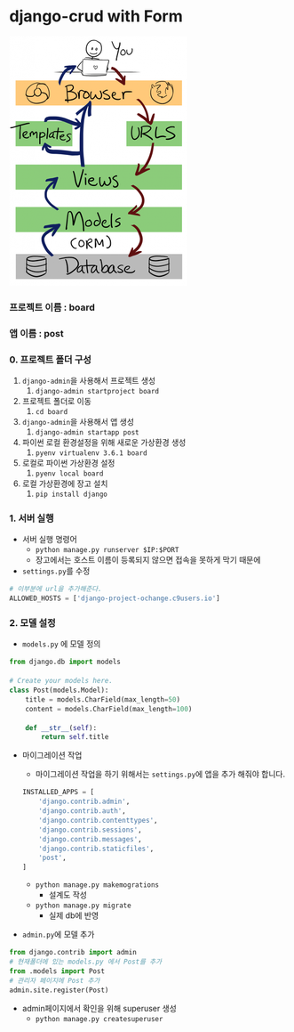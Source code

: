 # django-crud with Form

![장고구조](./img/django.png)

### 프로젝트 이름 : board

### 앱 이름 : post

### 0. 프로젝트 폴더 구성

1. `django-admin`을 사용해서 프로젝트 생성
   1. `django-admin startproject board`
2. 프로젝트 폴더로 이동
   1. `cd board`
3. `django-admin`을 사용해서 앱 생성
   1. `django-admin startapp post`
4. 파이썬 로컬 환경설정을 위해 새로운 가상환경 생성
   1. `pyenv virtualenv 3.6.1 board`
5. 로컬로 파이썬 가상환경 설정
   1. `pyenv local board`
6. 로컬 가상환경에 장고 설치
   1. `pip install django`

### 1. 서버 실행

- 서버 실행 명령어
  - `python manage.py runserver $IP:$PORT`
  - 장고에서는 호스트 이름이 등록되지 않으면 접속을 못하게 막기 때문에
- `settings.py`를 수정

```python
# 이부분에 url을 추가해준다.
ALLOWED_HOSTS = ['django-project-ochange.c9users.io']
```



### 2. 모델 설정

- `models.py` 에 모델 정의

```python
from django.db import models

# Create your models here.
class Post(models.Model):
    title = models.CharField(max_length=50)
    content = models.CharField(max_length=100)
    
    def __str__(self):
        return self.title
```

- 마이그레이션 작업

  - 마이그레이션 작업을 하기 위해서는 `settings.py`에 앱을 추가 해줘야 합니다.

  ```python
  INSTALLED_APPS = [
      'django.contrib.admin',
      'django.contrib.auth',
      'django.contrib.contenttypes',
      'django.contrib.sessions',
      'django.contrib.messages',
      'django.contrib.staticfiles',
      'post',
  ]
  ```

  - `python manage.py makemogrations`
    - 설계도 작성
  - `python manage.py migrate`
    - 실제 db에 반영

- `admin.py`에 모델 추가

```python
from django.contrib import admin
# 현재폴더에 있는 models.py 에서 Post를 추가
from .models import Post
# 관리자 페이지에 Post 추가
admin.site.register(Post)
```

- admin페이지에서 확인을 위해 superuser 생성
  -  `python manage.py createsuperuser`



















